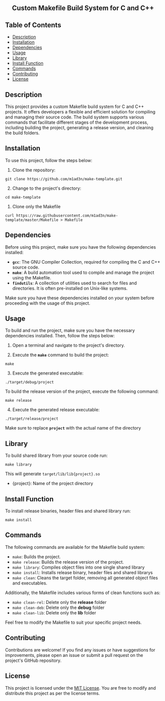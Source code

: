 <h2 align="center">Custom Makefile Build System for C and C++</h2>

## Table of Contents

- [Description](#description)
- [Installation](#installation)
- [Dependencies](#dependencies)
- [Usage](#usage)
- [Library](#library)
- [Install Function](#install-function)
- [Commands](#commands)
- [Contributing](#contributing)
- [License](#license)

## Description

This project provides a custom Makefile build system for C and C++ projects. It offers developers a flexible and efficient solution for compiling and managing their source code. The build system supports various commands that facilitate different stages of the development process, including building the project, generating a release version, and cleaning the build folders.

## Installation

To use this project, follow the steps below:

1. Clone the repository:

```shell
git clone https://github.com/m1ad3n/make-template.git
```

2. Change to the project's directory:

```shell
cd make-template
```

1. Clone only the Makefile

```shell
curl https://raw.githubusercontent.com/m1ad3n/make-template/master/Makefile > Makefile
```

## Dependencies

Before using this project, make sure you have the following dependencies installed:

- **`gcc`**: The GNU Compiler Collection, required for compiling the C and C++ source code.
- **`make`**: A build automation tool used to compile and manage the project using the Makefile.
- **`findutils`**: A collection of utilities used to search for files and directories. It is often pre-installed on Unix-like systems.

Make sure you have these dependencies installed on your system before proceeding with the usage of this project.


## Usage

To build and run the project, make sure you have the necessary dependencies installed. Then, follow the steps below:


1. Open a terminal and navigate to the project's directory.

2. Execute the **`make`** command to build the project:

```shell
make
```

3. Execute the generated executable:

```shell
./target/debug/project
```

To build the release version of the project, execute the following command:

```shell
make release
```

4. Execute the generated release executable:

```shell
./target/release/project
```

Make sure to replace **`project`** with the actual name of the directory

## Library
To build shared library from your source code run:

```shell
make library
```

This will generate `target/lib/lib{project}.so`
- {project}: Name of the project directory

## Install Function
To install release binaries, header files and shared library run:

```shell
make install
```

## Commands

The following commands are available for the Makefile build system:

- `make`: Builds the project.
- `make release`: Builds the release version of the project.
- `make library`: Compiles object files into one single shared library
- `make install`: Installs release binary, header files and shared librarys
- `make clean`: Cleans the target folder, removing all generated object files and executables.

Additionally, the Makefile includes various forms of clean functions such as:
- `make clean-rel`: Delete only the **release** folder
- `make clean-deb`: Delete only the **debug** folder
- `make clean-lib`: Delete only the **lib** folder

Feel free to modify the Makefile to suit your specific project needs.

## Contributing

Contributions are welcome! If you find any issues or have suggestions for improvements, please open an issue or submit a pull request on the project's GitHub repository.

## License

This project is licensed under the [MIT License](LICENSE). You are free to modify and distribute this project as per the license terms.